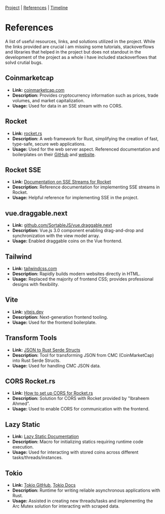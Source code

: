 [Project](#project) | [References](references.md) | [Timeline](updates.md)

# References

A list of useful resources, links, and solutions utilized in the project. While the links provided are crucial i am missing some tutorials, stackoverflows and libraries that helped in the project but does not standout in the development of the project as a whole i have included stackoverflows that solvd crutial bugs.  
## Coinmarketcap
- **Link:** [coinmarketcap.com](https://coinmarketcap.com)
- **Description:** Provides cryptocurrency information such as prices, trade volumes, and market capitalization.
- **Usage:** Used for data in an SSE stream with no CORS.

## Rocket
- **Link:** [rocket.rs](https://rocket.rs)
- **Description:** A web framework for Rust, simplifying the creation of fast, type-safe, secure web applications.
- **Usage:** Used for the web server aspect. Referenced documentation and boilerplates on their [GitHub](https://github.com/SergioBenitez/Rocket) and [website](https://rocket.rs).

## Rocket SSE
- **Link:** [Documentation on SSE Streams for Rocket](https://api.rocket.rs/master/rocket/response/stream/struct.EventStream.html)
- **Description:** Reference documentation for implementing SSE streams in Rocket.
- **Usage:** Helpful reference for implementing SSE in the project.

## vue.draggable.next
- **Link:** [github.com/SortableJS/vue.draggable.next](https://github.com/SortableJS/vue.draggable.next)
- **Description:** Vue.js 3.0 component enabling drag-and-drop and synchronization with the view model array.
- **Usage:** Enabled draggable coins on the Vue frontend.

## Tailwind
- **Link:** [tailwindcss.com](https://tailwindcss.com/)
- **Description:** Rapidly builds modern websites directly in HTML.
- **Usage:** Replaced the majority of frontend CSS; provides professional designs with flexibility.

## Vite
- **Link:** [vitejs.dev](https://vitejs.dev)
- **Description:** Next-generation frontend tooling.
- **Usage:** Used for the frontend boilerplate.

## Transform Tools
- **Link:** [JSON to Rust Serde Structs](https://transform.tools/json-to-rust-serde)
- **Description:** Tool for transforming JSON from CMC (CoinMarketCap) into Rust Serde Structs.
- **Usage:** Used for handling CMC JSON data.

## CORS Rocket.rs
- **Link:** [How to set up CORS for Rocket.rs](https://stackoverflow.com/questions/62412361/how-to-set-up-cors-or-options-for-rocket-rs)
- **Description:** Solution for CORS with Rocket provided by "Ibraheem Ahmed".
- **Usage:** Used to enable CORS for communication with the frontend.

## Lazy Static
- **Link:** [Lazy Static Documentation](https://docs.rs/lazy_static/latest/lazy_static/)
- **Description:** Macro for initializing statics requiring runtime code execution.
- **Usage:** Used for interacting with stored coins across different tasks/threads/instances.

## Tokio
- **Link:** [Tokio GitHub](https://github.com/tokio-rs/tokio), [Tokio Docs](https://docs.rs/tokio/latest/tokio/sync/struct.Mutex.html)
- **Description:** Runtime for writing reliable asynchronous applications with Rust.
- **Usage:** Assisted in creating new threads/tasks and implementing the Arc Mutex solution for interacting with scraped data.
